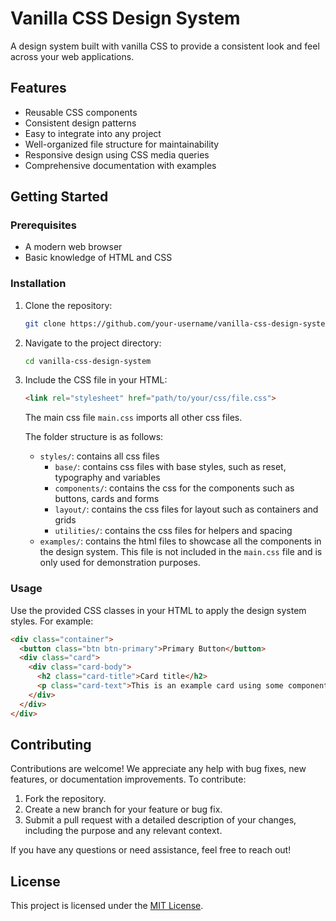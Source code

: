 # Vanilla CSS Design System

A design system built with vanilla CSS to provide a consistent look and feel across your web applications.

## Features

- Reusable CSS components
- Consistent design patterns
- Easy to integrate into any project
- Well-organized file structure for maintainability
- Responsive design using CSS media queries
- Comprehensive documentation with examples

## Getting Started

### Prerequisites

- A modern web browser
- Basic knowledge of HTML and CSS

### Installation

1. Clone the repository:

    ```sh
    git clone https://github.com/your-username/vanilla-css-design-system.git
    ```

2. Navigate to the project directory:

    ```sh
    cd vanilla-css-design-system
    ```

3. Include the CSS file in your HTML:

    ```html
    <link rel="stylesheet" href="path/to/your/css/file.css">
    ```

    The main css file `main.css` imports all other css files.

    The folder structure is as follows:
    - `styles/`: contains all css files
        - `base/`: contains css files with base styles, such as reset, typography and variables
        - `components/`: contains the css for the components such as buttons, cards and forms
        - `layout/`: contains the css files for layout such as containers and grids
        - `utilities/`: contains the css files for helpers and spacing
    - `examples/`: contains the html files to showcase all the components in the design system. This file is not included in the `main.css` file and is only used for demonstration purposes.

### Usage

Use the provided CSS classes in your HTML to apply the design system styles. For example:

```html
<div class="container">
  <button class="btn btn-primary">Primary Button</button>
  <div class="card">
    <div class="card-body">
      <h2 class="card-title">Card title</h2>
      <p class="card-text">This is an example card using some components of the design system.</p>
    </div>
  </div>
</div>
```

## Contributing

Contributions are welcome! We appreciate any help with bug fixes, new features, or documentation improvements. To contribute:

1. Fork the repository.
2. Create a new branch for your feature or bug fix.
3. Submit a pull request with a detailed description of your changes, including the purpose and any relevant context.

If you have any questions or need assistance, feel free to reach out!

## License

This project is licensed under the [MIT License](LICENSE).
